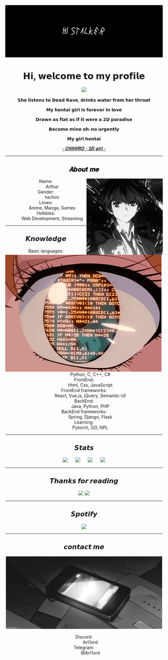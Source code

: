 <div align="center">
    <img src="https://github.com/Art1ord/Art1ord/blob/main/assets/banner.jpg">
</div>

<div align="center">
    <h1>𝗛𝗶, 𝘄𝗲𝗹𝗰𝗼𝗺𝗲 𝘁𝗼 𝗺𝘆 𝗽𝗿𝗼𝗳𝗶𝗹𝗲</h1>
    <a href="https://discord.com/users/936621352738250843">
        <img src="https://lanyard.cnrad.dev/api/936621352738250843?bg=512f9c&borderRadius=15px"/>
    </a>
    <p>𝗦𝗵𝗲 𝗹𝗶𝘀𝘁𝗲𝗻𝘀 𝘁𝗼 𝗗𝗲𝗮𝗱 𝗥𝗮𝘃𝗲, 𝗱𝗿𝗶𝗻𝗸𝘀 𝘄𝗮𝘁𝗲𝗿 𝗳𝗿𝗼𝗺 𝗵𝗲𝗿 𝘁𝗵𝗿𝗼𝗮𝘁</p>
    <p>𝗠𝘆 𝗵𝗲𝗻𝘁𝗮𝗶 𝗴𝗶𝗿𝗹 𝗶𝘀 𝗳𝗼𝗿𝗲𝘃𝗲𝗿 𝗶𝗻 𝗹𝗼𝘃𝗲</p>
    <p>𝗗𝗿𝗮𝘄𝗻 𝗮𝘀 𝗳𝗹𝗮𝘁 𝗮𝘀 𝗶𝗳 𝗶𝘁 𝘄𝗲𝗿𝗲 𝗮 𝟮𝗗 𝗽𝗮𝗿𝗮𝗱𝗶𝘀𝗲</p>
    <p>𝗕𝗲𝗰𝗼𝗺𝗲 𝗺𝗶𝗻𝗲 𝗼𝗵-𝗻𝗼 𝘂𝗿𝗴𝗲𝗻𝘁𝗹𝘆</p>
    <p>𝗠𝘆 𝗴𝗶𝗿𝗹 𝗵𝗲𝗻𝘁𝗮𝗶</p>
    <p><a href="https://youtu.be/qFmjFnDWpjU">- 𝑪𝑯𝑰𝑯𝑰𝑹𝑶 - 𝟐𝑫 𝒈𝒊𝒓𝒍 -</a></p>
</div>

---

<h2 align="center"> 𝑨𝒃𝒐𝒖𝒕 𝒎𝒆 </h2>

<div align="center">
    <img src="https://github.com/Art1ord/Art1ord/blob/main/assets/me.gif" align="right">
</div>

<dl align="center">
    <dt>Name:</dt>
    <dd>Arthur</dd>
    <dt>Gender:</dt>
    <dd>he/him</dd>
    <dt>Loves:</dt>
    <dd>Anime, Manga, Games</dd>
    <dt>Hobbies:</dt>
    <dd>Web Development, Streaming</dd>
</dl>

---

<h2 align="center"> 𝙆𝙣𝙤𝙬𝙡𝙚𝙙𝙜𝙚 </h2>

<div align="center">
    <img src="https://github.com/Art1ord/Art1ord/blob/main/assets/Knowledge.gif" align="left">
</div>

<dl align="center">
    <dt>Basic languages:</dt>
    <dd>Python, C, C++, C#</dd>
    <dt>FrontEnd:</dt>
    <dd>Html, Css, JavaScript</dd>
    <dt>FrontEnd frameworks:</dt>
    <dd>React, Vue.js, jQuery, Semantic-UI</dd>
    <dt>BackEnd:</dt>
    <dd>Java, Python, PHP</dd>
    <dt>BackEnd frameworks:</dt>
    <dd>Spring, Django, Flask</dd>
    <dt>Learning:</dt>
    <dd>Pytorch, GO, NPL</dd>
</dl>

---

<h2 align="center"> 𝙎𝙩𝙖𝙩𝙨 </h2>

<div align="center">
    <img src="https://streak-stats.demolab.com?user=Art1ord&theme=dark&hide_border=true&date_format=n%2Fj%5B%2FY%5D" width="200" style="margin-right: 20px;">
    <img src="https://github-readme-stats.vercel.app/api/top-langs/?username=Art1ord&layout=compact&theme=dark" width="200" style="margin-right: 20px;">
    <img src="https://github-readme-stats.vercel.app/api?username=Art1ord&show_icons=true&theme=dark&show=reviews" width="200" style="margin-right: 20px;">
    <img src="https://github-readme-stats.vercel.app/api/wakatime?username=Art1ord&theme=dark" width="200">
</div>


---

<div align="center">
    <h2 align="center"> 𝙏𝙝𝙖𝙣𝙠𝙨 𝙛𝙤𝙧 𝙧𝙚𝙖𝙙𝙞𝙣𝙜 </h2>
    <img src="https://typograssy.deno.dev/api?text=Thank%20you%20for%20visiting%20my%20profile!&l0=none&l1=ef858c&l2=62b7d8&l3=ffb6c1&l4=caf9ff&bg=none&frame=none&speed=250&comment=">
    <img src="https://count.getloli.com/get/@Art1ord?theme=moebooru">
</div>

---

<div align="center">
    <h2 align="center"> 𝙎𝙥𝙤𝙩𝙞𝙛𝙮 </h2>
    <img src="https://spotify-github-profile.vercel.app/api/view?uid=31d75fmhk4rysok2bwstr3kqzz5y&cover_image=true&theme=novatorem&show_offline=false&background_color=121212&interchange=false&bar_color=53b14f&bar_color_cover=true" align="center">
</div>

---

<div align="center">
    <h2 align="center"> 𝙘𝙤𝙣𝙩𝙖𝙘𝙩 𝙢𝙚 </h2>
    <a>
        <img src="https://github.com/Art1ord/Art1ord/blob/main/assets/s.gif"/>
    </a>
    <dl>
        <dt>Discord:</dt>
        <dd>Art1ord</dd>
        <dt>Telegram:</dt>
        <dd>@Art1ord</dd>
    </dl>
</div>

